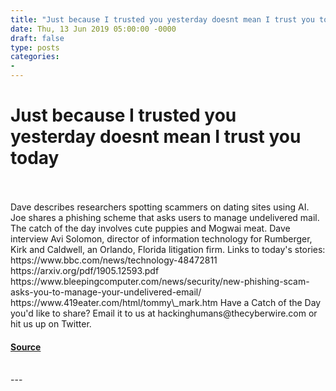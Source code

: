 ```yaml
---
title: "Just because I trusted you yesterday doesnt mean I trust you today"
date: Thu, 13 Jun 2019 05:00:00 -0000
draft: false
type: posts
categories: 
- 
---
```

# Just because I trusted you yesterday doesnt mean I trust you today

<br/>

<br/>
Dave describes researchers spotting scammers on dating sites using AI. Joe shares a phishing scheme that asks users to manage undelivered mail. The catch of the day involves cute puppies and Mogwai meat. Dave interview Avi Solomon, director of information technology for Rumberger, Kirk and Caldwell, an Orlando, Florida litigation firm. Links to today's stories: https://www.bbc.com/news/technology-48472811 https://arxiv.org/pdf/1905.12593.pdf https://www.bleepingcomputer.com/news/security/new-phishing-scam-asks-you-to-manage-your-undelivered-email/ https://www.419eater.com/html/tommy\_mark.htm Have a Catch of the Day you'd like to share? Email it to us at hackinghumans@thecyberwire.com or hit us up on Twitter.

#### [Source](https://thecyberwire.com/podcasts/hacking-humans/53/notes)

<br/>
---
